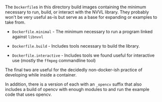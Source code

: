 The `Dockerfile`s in this directory build images containing the
minimum necessary to run, build, or interact with the NVVL
library.  They probably won't be very useful as-is but serve as a
base for expanding or examples to take from.

- `Dockerfile.minimal` - The minimum necessary to run a program linked
  against `libnvvl`

- `Dockerfile.build` - Includes tools necessary to build the library.

- `Dockerfile.interactive` - Includes tools we found useful for
  interactive use (mostly the `ffmpeg` commandline tool)

The final two are useful for the decidedly non-docker-ish practice of
developing while inside a container.

In addition, there is a version of each with an `_opencv` suffix that
also includes a build of opencv with enough modules to and run the
example code that uses opencv.
